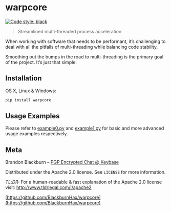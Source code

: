 # warpcore
[![Code style: black](https://img.shields.io/badge/code%20style-black-000000.svg)](https://github.com/psf/black)
> Streamlined multi-threaded process acceleration

When working with software that needs to be performant, it’s challenging to deal with all the pitfalls of multi-threading while balancing code stability.

Smoothing out the bumps in the road to multi-threading is the primary goal of the project. It’s just that simple.


## Installation

OS X, Linux & Windows:

```sh
pip install warpcore
```


## Usage Examples

Please refer to [example0.py](https://github.com/BlackburnHax/warpcore/blob/main/docs/example0.py) and [example1.py](https://github.com/BlackburnHax/warpcore/blob/main/docs/example1.py) for basic and more advanced usage examples respectively.
## Meta

Brandon Blackburn – [PGP Encrypted Chat @ Keybase](https://keybase.io/blackburnhax/chat)

Distributed under the Apache 2.0 license. See ``LICENSE`` for more information.

_TL;DR:_
For a human-readable & fast explanation of the Apache 2.0 license visit:  http://www.tldrlegal.com/l/apache2


[https://github.com/BlackburnHax/warpcore](https://github.com/BlackburnHax/warpcore)